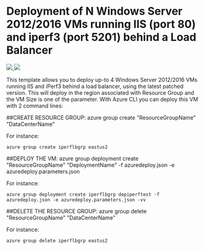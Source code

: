 # Deployment of N Windows Server 2012/2016 VMs running IIS (port 80) and iperf3 (port 5201) behind a Load Balancer

<a href="https://portal.azure.com/#create/Microsoft.Template/uri/https%3A%2F%2Fraw.githubusercontent.com%2Fflecoqui%2Fazure%2Fmaster%2Fazure-quickstart-templates%2F201-lb-vms-windows2016-iperf%2Fazuredeploy.json" target="_blank">
    <img src="http://azuredeploy.net/deploybutton.png"/>
</a>
<a href="http://armviz.io/#/?load=https%3A%2F%2Fraw.githubusercontent.com%2Fflecoqui%2Fazure%2F%2Fmaster%2Fazure-quickstart-templates%2F201-lb-vms-windows2016-iperf%2Fazuredeploy.json" target="_blank">
    <img src="http://armviz.io/visualizebutton.png"/>
</a>


This template allows you to deploy up-to 4 Windows Server 2012/2016 VMs running IIS and iPerf3 behind a load balancer, using the latest patched version. This will deploy in the region associated with Resource Group and the VM Size is one of the parameter.
With Azure CLI you can deploy this VM with 2 command lines:

##CREATE RESOURCE GROUP:
azure group create "ResourceGroupName" "DataCenterName"

For instance:

    azure group create iperflbgrp eastus2

##DEPLOY THE VM:
azure group deployment create "ResourceGroupName" "DeploymentName"  -f azuredeploy.json -e azuredeploy.parameters.json

For instance:

    azure group deployment create iperflbgrp depiperftest -f azuredeploy.json -e azuredeploy.parameters.json -vv

##DELETE THE RESOURCE GROUP:
azure group delete "ResourceGroupName" "DataCenterName"

For instance:

    azure group delete iperflbgrp eastus2

